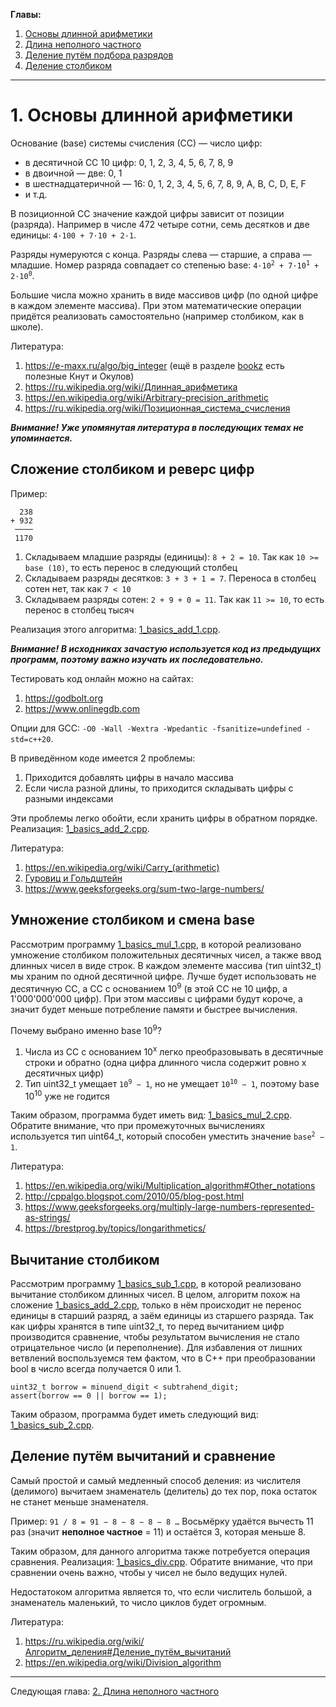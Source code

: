 **Главы:**
1) [Основы длинной арифметики](1_basics.md)
2) [Длина неполного частного](2_div_len.md)
3) [Деление путём подбора разрядов](3_brute_force_div.md)
4) [Деление столбиком](4_long_div.md)

----------------------------------------------

# 1. Основы длинной арифметики

Основание (base) системы счисления (СС) — число цифр:
* в десятичной СС 10 цифр: 0, 1, 2, 3, 4, 5, 6, 7, 8, 9
* в двоичной — две: 0, 1
* в шестнадцатеричной — 16: 0, 1, 2, 3, 4, 5, 6, 7, 8, 9, A, B, C, D, E, F
* и т.д.

В позиционной СС значение каждой цифры зависит от позиции (разряда).
Например в числе 472 четыре сотни, семь десятков и две единицы: `4·100 + 7·10 + 2·1`.

Разряды нумеруются с конца. Разряды слева — старшие, а справа — младшие.
Номер разряда совпадает со степенью base: <code>4·10<sup>2</sup> + 7·10<sup>1</sup> + 2·10<sup>0</sup></code>.

Большие числа можно хранить в виде массивов цифр (по одной цифре в каждом элементе массива).
При этом математические операции придётся реализовать самостоятельно (например столбиком, как в школе).

Литература:
1. https://e-maxx.ru/algo/big_integer (ещё в разделе [bookz](http://e-maxx.ru/bookz/) есть полезные Кнут и Окулов)
2. https://ru.wikipedia.org/wiki/Длинная_арифметика
3. https://en.wikipedia.org/wiki/Arbitrary-precision_arithmetic
4. https://ru.wikipedia.org/wiki/Позиционная_система_счисления

***Внимание! Уже упомянутая литература в последующих темах не упоминается.***

## Сложение столбиком и реверс цифр

Пример:

```
  238
+ 932
 ────
 1170
```

1) Складываем младшие разряды (единицы): `8 + 2 = 10`. Так как `10 >= base (10)`,
   то есть перенос в следующий столбец
2) Складываем разряды десятков: `3 + 3 + 1 = 7`. Переноса в столбец сотен нет, так как `7 < 10`
3) Складываем разряды сотен: `2 + 9 + 0 = 11`. Так как `11 >= 10`, то есть перенос в столбец тысяч

Реализация этого алгоритма: [1_basics_add_1.cpp](1_basics_add_1.cpp).

***Внимание! В исходниках зачастую используется код из предыдущих программ, поэтому важно
изучать их последовательно.***

Тестировать код онлайн можно на сайтах:
1) <https://godbolt.org>
2) <https://www.onlinegdb.com>

Опции для GCC: `-O0 -Wall -Wextra -Wpedantic -fsanitize=undefined -std=c++20`.

В приведённом коде имеется 2 проблемы:
1) Приходится добавлять цифры в начало массива
2) Если числа разной длины, то приходится складывать цифры с разными индексами

Эти проблемы легко обойти, если хранить цифры в обратном порядке.
Реализация: [1_basics_add_2.cpp](1_basics_add_2.cpp).

Литература:
1. https://en.wikipedia.org/wiki/Carry_(arithmetic)
2. [Гуровиц и Гольдштейн](https://informatics.msk.ru/course/view.php?id=17#section-5)
3. https://www.geeksforgeeks.org/sum-two-large-numbers/

## Умножение столбиком и смена base

Рассмотрим программу [1_basics_mul_1.cpp](1_basics_mul_1.cpp), в которой реализовано умножение
столбиком положительных десятичных чисел, а также ввод длинных чисел в виде строк.
В каждом элементе массива (тип uint32_t) мы храним по одной десятичной цифре.
Лучше будет использовать не десятичную СС, а СС с основанием 10<sup>9</sup> (в этой СС не 10 цифр, а 1'000'000'000 цифр).
При этом массивы с цифрами будут короче, а значит будет меньше потребление памяти и быстрее вычисления.

Почему выбрано именно base 10<sup>9</sup>?
1) Числа из СС с основанием 10<sup>x</sup> легко преобразовывать в десятичные строки и обратно
   (одна цифра длинного числа содержит ровно x десятичных цифр)
2) Тип uint32_t умещает <code>10<sup>9</sup> − 1</code>, но не умещает <code>10<sup>10</sup> − 1</code>,
   поэтому base 10<sup>10</sup> уже не годится

Таким образом, программа будет иметь вид: [1_basics_mul_2.cpp](1_basics_mul_2.cpp).
Обратите внимание, что при промежуточных вычислениях
используется тип uint64_t, который способен уместить значение <code>base<sup>2</sup> − 1</code>.

Литература:
1. https://en.wikipedia.org/wiki/Multiplication_algorithm#Other_notations
2. http://cppalgo.blogspot.com/2010/05/blog-post.html
3. https://www.geeksforgeeks.org/multiply-large-numbers-represented-as-strings/
4. https://brestprog.by/topics/longarithmetics/

## Вычитание столбиком

Рассмотрим программу [1_basics_sub_1.cpp](1_basics_sub_1.cpp), в которой реализовано вычитание столбиком длинных чисел.
В целом, алгоритм похож на сложение [1_basics_add_2.cpp](1_basics_add_2.cpp),
только в нём происходит не перенос единицы в старший разряд, а заём единицы из старшего разряда.
Так как цифры хранятся в типе uint32_t, то перед вычитанием цифр производится сравнение,
чтобы результатом вычисления не стало отрицательное число (и переполнение).
Для избавления от лишних ветвлений воспользуемся тем фактом, что в C++ при преобразовании
bool в число всегда получается 0 или 1.

```
uint32_t borrow = minuend_digit < subtrahend_digit;
assert(borrow == 0 || borrow == 1);
```

Таким образом, программа будет иметь следующий вид: [1_basics_sub_2.cpp](1_basics_sub_2.cpp).

## Деление путём вычитаний и сравнение

Самый простой и самый медленный способ деления: из числителя (делимого) вычитаем знаменатель (делитель)
до тех пор, пока остаток не станет меньше знаменателя.

Пример: `91 / 8 = 91 − 8 − 8 − 8 − 8 …`
Восьмёрку удаётся вычесть 11 раз (значит **неполное частное** = 11) и остаётся 3, которая меньше 8.

Таким образом, для данного алгоритма также потребуется операция сравнения.
Реализация: [1_basics_div.cpp](1_basics_div.cpp). Обратите внимание, что при сравнении очень важно,
чтобы у чисел не было ведущих нулей.

Недостатоком алгоритма является то, что если числитель большой, а знаменатель маленький, то число циклов будет огромным.

Литература:
1. https://ru.wikipedia.org/wiki/Алгоритм_деления#Деление_путём_вычитаний
2. https://en.wikipedia.org/wiki/Division_algorithm

----------------------------------------------

Следующая глава: [2. Длина неполного частного](2_div_len.md)
